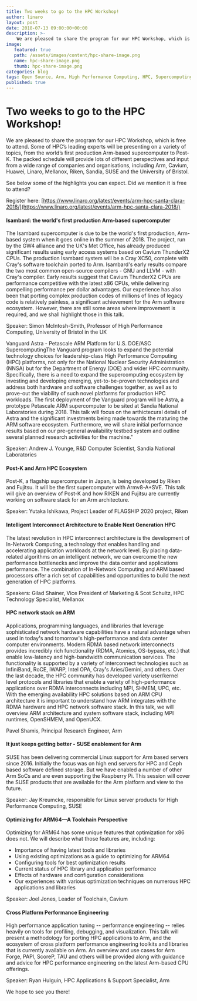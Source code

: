 ```yaml
---
title: Two weeks to go to the HPC Workshop! 
author: linaro
layout: post
date: 2018-07-13 09:00:00+00:00
description: >-
    We are pleased to share the program for our HPC Workshop, which is free to attend.
image:
   featured: true
   path: /assets/images/content/hpc-share-image.png
   name: hpc-share-image.png
   thumb: hpc-share-image.png
categories: blog
tags: Open Source, Arm, High Performance Computing, HPC, Supercomputing, Santa Clara, Post-k
published: true
---
```

# Two weeks to go to the HPC Workshop! 

We are pleased to share the program for our HPC Workshop, which is free to attend. Some of HPC’s leading experts will be presenting on a variety of topics, from the world’s first production Arm-based supercomputer to Post-K. The packed schedule will provide lots of different perspectives and input from a wide range of companies and organisations, including Arm, Cavium, Huawei, Linaro, Mellanox, Riken, Sandia, SUSE and the University of Bristol.

See below some of the highlights you can expect. Did we mention it is free to attend?

Register here: [https://www.linaro.org/latest/events/arm-hpc-santa-clara-2018/](https://www.linaro.org/latest/events/arm-hpc-santa-clara-2018/)

#### Isambard: the world's first production Arm-based supercomputer

The Isambard supercomputer is due to be the world's first production, Arm-based system when it goes online in the summer of 2018. The project, run by the GW4 alliance and the UK's Met Office, has already produced significant results using early access systems based on Cavium ThunderX2 CPUs. The production Isambard system will be a Cray XC50, complete with Cray's software toolchain ported to Arm. Isambard's early results compare the two most common open-source compilers - GNU and LLVM - with Cray's compiler. Early results suggest that Cavium ThunderX2 CPUs are performance competitive with the latest x86 CPUs, while delivering compelling performance per dollar advantages. Our experience has also been that porting complex production codes of millions of lines of legacy code is relatively painless, a significant achievement for the Arm software ecosystem. However, there are still some areas where improvement is required, and we shall highlight those in this talk.

Speaker: Simon McIntosh-Smith, Professor of High Performance Computing, University of Bristol in the UK

Vanguard Astra - Petascale ARM Platform for U.S. DOE/ASC SupercomputingThe Vanguard program looks to expand the potential technology choices for leadership-class High Performance Computing (HPC) platforms, not only for the National Nuclear Security Administration (NNSA) but for the Department of Energy (DOE) and wider HPC community. Specifically, there is a need to expand the supercomputing ecosystem by investing and developing emerging, yet-to-be-proven technologies and address both hardware and software challenges together, as well as to prove-out the viability of such novel platforms for production HPC workloads. The first deployment of the Vanguard program will be Astra, a prototype Petascale ARM supercomputer to be sited at Sandia National Laboratories during 2018. This talk will focus on the arthictecural details of Astra and the significant investments being made towards the maturing the ARM software ecosystem. Furthermore, we will share initial performance results based on our pre-general availability testbed system and outline several planned research activities for the machine."

Speaker: Andrew J. Younge, R&D Computer Scientist, Sandia National Laboratories 

#### Post-K and Arm HPC Ecosystem

Post-K, a flagship supercomputer in Japan, is being developed by Riken and Fujitsu. It will be the first supercomputer with Armv8-A+SVE. This talk will give an overview of Post-K and how RIKEN and Fujitsu are currently working on software stack for an Arm architecture.

Speaker: Yutaka Ishikawa, Project Leader of FLAGSHIP 2020 project, Riken

#### Intelligent Interconnect Architecture to Enable Next Generation HPC

The latest revolution in HPC interconnect architecture is the development of In-Network Computing, a technology that enables handling and accelerating application workloads at the network level. By placing data-related algorithms on an intelligent network, we can overcome the new performance bottlenecks and improve the data center and applications performance. The combination of In-Network Computing and ARM based processors offer a rich set of capabilities and opportunities to build the next generation of HPC platforms.

Speakers: Gilad Shainer, Vice President of Marketing & Scot Schultz, HPC Technology Specialist, Mellanox

#### HPC network stack on ARM

Applications, programming languages, and libraries that leverage sophisticated network hardware capabilities have a natural advantage when used in today¹s and tomorrow's high-performance and data center computer environments. Modern RDMA based network interconnects provides incredibly rich functionality (RDMA, Atomics, OS-bypass, etc.) that enable low-latency and high-bandwidth communication services. The functionality is supported by a variety of interconnect technologies such as InfiniBand, RoCE, iWARP, Intel OPA, Cray¹s Aries/Gemini, and others. Over the last decade, the HPC community has developed variety user/kernel level protocols and libraries that enable a variety of high-performance applications over RDMA interconnects including MPI, SHMEM, UPC, etc. With the emerging availability HPC solutions based on ARM CPU architecture it is important to understand how ARM integrates with the RDMA hardware and HPC network software stack. In this talk, we will overview ARM architecture and system software stack, including MPI runtimes, OpenSHMEM, and OpenUCX.

Pavel Shamis, Principal Research Engineer, Arm

#### It just keeps getting better - SUSE enablement for Arm

SUSE has been delivering commercial Linux support for Arm based servers since 2016. Initially the focus was on high end servers for HPC and Ceph based software defined storage. But we have enabled a number of other Arm SoCs and are even supporting the Raspberry Pi. This session will cover the SUSE products that are available for the Arm platform and view to the future.

Speaker: Jay Kreumcke, responsible for Linux server products for High Performance Computing, SUSE

#### Optimizing for ARM64—A Toolchain Perspective

Optimizing for ARM64 has some unique features that optimization for x86 does not. We will describe what those features are, including:

- Importance of having latest tools and libraries 
- Using existing optimizations as a guide to optimizing for ARM64 
- Configuring tools for best optimization results 
- Current status of HPC library and application performance 
- Effects of hardware and configuration considerations 
- Our experiences with various optimization techniques on numerous HPC applications and libraries 

Speaker: Joel Jones, Leader of Toolchain, Cavium

#### Cross Platform Performance Engineering

High performance application tuning -- performance engineering -- relies heavily on tools for profiling, debugging, and visualization. This talk will present a methodology for porting HPC applications to Arm, and the ecosystem of cross platform performance engineering toolkits and libraries that is currently available on Arm. An overview and use cases for Arm Forge, PAPI, ScoreP, TAU and others will be provided along with guidance and advice for HPC performance engineering on the latest Arm-based CPU offerings.

Speaker: Ryan Hulguin, HPC Applications & Support Specialist, Arm

We hope to see you there!